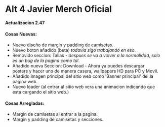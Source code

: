 # Alt 4 Javier Merch Oficial
**Actualizacion 2.47**

#### Cosas Nuevas:
- Nuevo diseño de margin y padding de camisetas.
- Nuevo boton añadido (beta) *todavia sigo trabajando en eso*.
- Removido seccion: Tallas - *despues se va a volver a la normalidad, solo es un bug de la pagina como tal*.
- Añadido nueva Seccion: Download - Ahora ya puedes descargar posters y hacer uno de manera casera, wallpapers HD para PC y Movil.
- Añadido imagen principal del sitio web como 'Banner principal' del la pagina web.
- Nuevo loader (al entrar al sitio web vera una animacion indicando que esta cargando el sitio web.)


#### Cosas Arregladas:
- Margin de camisetas al entrar a la pagina.
- Margin y padding de camisetas y secciones.

